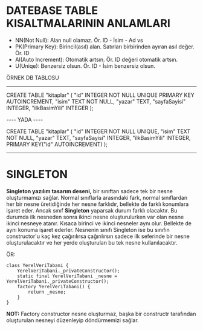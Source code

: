 # DATEBASE TABLE KISALTMALARININ ANLAMLARI

- NN(Not Null): Alan null olamaz. Ör. ID - İsim - Ad vs 
- PK(Primary Key): Birincil(asıl) alan. Satırları birbirinden ayıran asıl değer. Ör. ID
- AI(Auto Increment): Otomatik artsın. Ör. ID değeri otomatik artsın.
- U(Uniqe): Benzersiz olsun. Ör. ID - İsim benzersiz olsun.

ÖRNEK DB TABLOSU

----

CREATE TABLE "kitaplar" (
    "id"    INTEGER NOT NULL UNIQUE PRIMARY KEY AUTOINCREMENT,
    "isim"  TEXT NOT NULL,
    "yazar" TEXT,
    "sayfaSayisi"   INTEGER,
    "ilkBasimYili"  INTEGER
);

---- YADA ----

CREATE TABLE "kitaplar" (
    "id"    INTEGER NOT NULL UNIQUE,
    "isim"  TEXT NOT NULL,
    "yazar" TEXT,
    "sayfaSayisi"   INTEGER,
    "ilkBasimYili"  INTEGER,
    PRIMARY KEY("id" AUTOINCREMENT)
);

-----

# SINGLETON

**Singleton yazılım tasarım deseni,** bir sınıftan sadece tek bir nesne oluşturmamızı sağlar. 
Normal sınıflarla arasındaki fark, normal sınıflardan her bir nesne üretidiğinde her nesne farklıdır, 
bellekte de farklı konumlara işaret eder. Ancak sınıf **Singleton** yaparsak durum farklı olacaktır.
Bu durumda ilk nesneden sonra ikinci nesne oluşturulurken var olan nesne ikinci nesneye atanır.
Kısaca birinci ve ikinci nesneler aynı olur. Bellekte de aynı konuma işaret ederler. Nesnenin sınıfı
Singleton ise bu sınıfın constructor'u kaç kez çağırılırsa çağırılırsın sadece ilk seferinde bir 
nesne oluşturulacaktır ve her yerde oluşturulan bu tek nesne kullanılacaktır.

ÖR:

````
class YerelVeriTabani {
    YerelVeriTabani._privateConstructor();
    static final YerelVeriTabani _nesne = YerelVeriTabani._privateConstructor();
    factory YerelVeriTabani() {
        return _nesne;
    }
}
````
**NOT:** Factory constructor nesne oluşturmaz, başka bir constructr tarafından oluşturulan nesneyi 
düzenleyip döndürmemizi sağlar.

